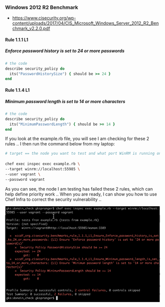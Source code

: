 ### Windows 2012 R2 Benchmark
- https://www.cisecurity.org/wp-content/uploads/2017/04/CIS_Microsoft_Windows_Server_2012_R2_Benchmark_v2.2.0.pdf

#### Rule 1.1.1 L1
##### Enforce password history is set to 24 or more passwords
```ruby
# the code
describe security_policy do
  its("PasswordHistorySize") { should be >= 24 }
end
```

#### Rule 1.1.4 L1
##### Minimum password length is set to 14 or more characters
```ruby
# the code
describe security_policy do
  its("MinimumPasswordLength") { should be >= 14 }
end
```

If you look at the example.rb file, you will see I am checking for these 2 rules .. I then run the command below from my laptop:

```bash
# target == the node you want to test and what port WinRM is running on

chef exec inspec exec example.rb \
--target winrm://localhost:55985 \
--user vagrant \
--password vagrant
```

As you can see, the node I am testing has failed these 2 rules, which can help define priority work .. When you are ready, I can show you how to use Chef Infra to correct the security vulnerability ..

![InSpec Output](./inspec-cli.png "InSpec Output")
